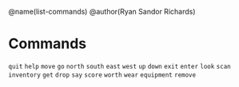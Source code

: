 @name(list-commands)
@author(Ryan Sandor Richards)

# Commands
`quit` `help` `move` `go` `north` `south` `east` `west` `up` `down` `exit` `enter` `look` `scan` `inventory`
`get` `drop` `say` `score` `worth` `wear` `equipment` `remove`
